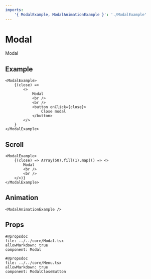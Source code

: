```yaml
---
imports:
    '{ ModalExample, ModalAnimationExample }': './ModalExample'
---
```


# Modal

Modal

## Example

```@render
<ModalExample>
    {(close) =>
        <>
            Modal
            <br />
            <br />
            <button onClick={close}>
                Close modal
            </button>
        </>
    }
</ModalExample>
```

## Scroll

```@render
<ModalExample>
    {(close) => Array(50).fill(1).map(() => <>
        Modal
        <br />
        <br />
    </>)}
</ModalExample>
```

## Animation

```@render
<ModalAnimationExample />
```

## Props

```
#@propsdoc
file: ../../core/Modal.tsx
allowMarkdown: true
component: Modal
```

```
#@propsdoc
file: ../../core/Menu.tsx
allowMarkdown: true
component: ModalCloseButton
```

